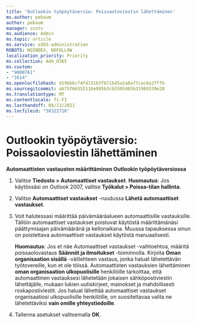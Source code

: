 ```yaml
---
title: 'Outlookin työpöytäversio: Poissaoloviestin lähettäminen'
ms.author: pebaum
author: pebaum
manager: scotv
ms.audience: Admin
ms.topic: article
ms.service: o365-administration
ROBOTS: NOINDEX, NOFOLLOW
localization_priority: Priority
ms.collection: Adm_O365
ms.custom:
- "9000761"
- "3514"
ms.openlocfilehash: d19bbbcf4fd131b3fb71645a2a0af7cac8a2fffb
ms.sourcegitcommit: ab75f66355116e995b3cb5505465b31989339e28
ms.translationtype: MT
ms.contentlocale: fi-FI
ms.lasthandoff: 08/13/2021
ms.locfileid: "58322716"
---
```

# <a name="outlook-desktop-send-out-of-office-replies"></a>Outlookin työpöytäversio: Poissaoloviestin lähettäminen

**Automaattisten vastausten määrittäminen Outlookin työpöytäversiossa**

1. Valitse **Tiedosto > Automaattiset vastaukset**. 
    **Huomautus**: Jos käytössäsi on Outlook 2007, valitse **Työkalut > Poissa-tilan hallinta**.

2. Valitse **Automaattiset vastaukset** -ruudussa **Lähetä automaattiset vastaukset**.

3. Voit halutessasi määrittää päivämääräalueen automaattisille vastauksille. Tällöin automaattiset vastaukset poistuvat käytöstä määrittämänäsi päättymisajan päivämääränä ja kellonaikana. Muussa tapauksessa sinun on poistettava automaattiset vastaukset käytöstä manuaalisesti.

    **Huomautus**: Jos et näe Automaattiset vastaukset -vaihtoehtoa, määritä poissaolovastaus **Säännöt ja ilmoitukset** -toiminnolla. Kirjoita **Oman organisaation sisällä** -välilehteen vastaus, jonka haluat lähetettävän työtovereille, kun et ole töissä. Automaattisten vastauksien lähettäminen **oman organisaation ulkopuolisille** henkilöille tarkoittaa, että automaattinen vastauksesi lähetetään jokaisen sähköpostiviestin lähettäjälle, mukaan lukien uutiskirjeet, mainokset ja mahdollisesti roskapostiviestit. Jos haluat lähettää automaattiset vastaukset organisaatiosi ulkopuolisille henkilöille, on suositeltavaa valita ne lähetettäviksi **vain omille yhteystiedoille**.

4. Tallenna asetukset valitsemalla **OK**.
